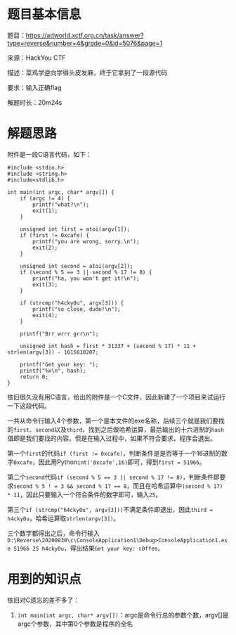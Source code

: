 # 题目基本信息

题目：https://adworld.xctf.org.cn/task/answer?type=reverse&number=4&grade=0&id=5076&page=1

来源：HackYou CTF

描述：菜鸡学逆向学得头皮发麻，终于它拿到了一段源代码

要求：输入正确flag

解题时长：20m24s

# 解题思路

附件是一段C语言代码，如下：

```
#include <stdio.h>
#include <string.h>
#include<stdlib.h>

int main(int argc, char* argv[]) {
    if (argc != 4) {
        printf("what?\n");
        exit(1);
    }

    unsigned int first = atoi(argv[1]);
    if (first != 0xcafe) {
        printf("you are wrong, sorry.\n");
        exit(2);
    }

    unsigned int second = atoi(argv[2]);
    if (second % 5 == 3 || second % 17 != 8) {
        printf("ha, you won't get it!\n");
        exit(3);
    }

    if (strcmp("h4cky0u", argv[3])) {
        printf("so close, dude!\n");
        exit(4);
    }

    printf("Brr wrrr grr\n");

    unsigned int hash = first * 31337 + (second % 17) * 11 + strlen(argv[3]) - 1615810207;

    printf("Get your key: ");
    printf("%x\n", hash);
    return 0;
}
```

依旧很久没有用C语言，给出的附件是一个C文件，因此新建了一个项目来试运行一下这段代码。

一共从命令行输入4个参数，第一个是本文件的exe名称，后续三个就是我们要找的`first`、`second`以及`third`，找到之后做哈希运算，最后输出的十六进制的`hash`值即是我们要找的内容。但是在输入过程中，如果不符合要求，程序会退出。

第一个`first`的代码`if (first != 0xcafe)`，判断条件是是否等于一个16进制的数字`0xcafe`，因此用Python`int('0xcafe',16)`即可，得到`first = 51966`。

第二个`second`代码`if (second % 5 == 3 || second % 17 != 8)`，判断条件即要求`second % 5 ! = 3 && second % 17 == 8`，而且在哈希运算中`(second % 17) * 11`，因此只要输入一个符合条件的数字即可，输入`25`。

第三个`if (strcmp("h4cky0u", argv[3]))`不满足条件即退出，因此`third = h4cky0u`，哈希运算取`strlen(argv[3])`。

三个数字都得出之后，命令行输入`D:\Reverse\20200830\c\ConsoleApplication1\Debug>ConsoleApplication1.exe 51966 25 h4cky0u`，得出结果`Get your key: c0ffee`。


# 用到的知识点

依旧对C遗忘的差不多了：

1. `int main(int argc, char* argv[])`：argc是命令行总的参数个数，argv[]是argc个参数，其中第0个参数是程序的全名